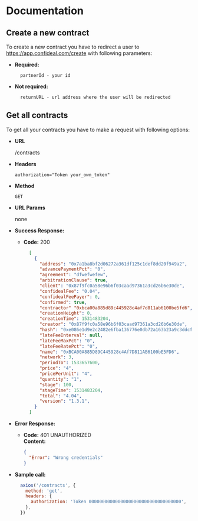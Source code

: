 # Documentation

## Create a new contract

To create a new contract you have to redirect a user to https://app.confideal.com/create with following parameters:

* **Required:**  
  ```
    partnerId - your id
  ```

* **Not required:**
  ```
    returnURL - url address where the user will be redirected
  ```

## Get all contracts

To get all your contracts you have to make a request with following options:

* **URL**

  /contracts

* **Headers**
  
  `authorization="Token your_own_token"`
  
* **Method**

  `GET`
  
* **URL Params**

  none

* **Success Response:**

  * **Code:** 200  
    ```json
      [
        {
          "address": "0x7a1ba8bf2d06272a361df125c1def8dd20f949a2",
          "advancePaymentPct": "0",
          "agreement": "dfwefwefew",
          "arbitrationClause": true,
          "client": "0x87f9fc0a58e96b6f03caad97361a3cd26b6e30de",
          "confidealFee": "0.04",
          "confidealFeePayer": 0,
          "confirmed": true,
          "contractor" "0xbca00a885d89c445928c4af7d811ab6100be5fd6",
          "creationHeight": 0,
          "creationTime": 1531483204,
          "creator": "0x87f9fc0a58e96b6f03caad97361a3cd26b6e30de",
          "hash": "0xe086e1d9e2c2482e6fba136776e0db72a163b23a9c3ddcfe72f6de1e4f508d45",
          "lateFeeInterval": null,
          "lateFeeMaxPct": "0",
          "lateFeeRatePct": "0",
          "name": "0xBCA00A885D89C445928c4Af7D811AB6100bE5FD6",
          "network": 3,
          "periodTo": 1533657600,
          "price": "4",
          "pricePerUnit": "4",
          "quantity": "1",
          "stage": 100,
          "stageTime": 1531483204,
          "total": "4.04",
          "version": "1.3.1",
        }
      ]
    ```

* **Error Response:**

  * **Code:** 401 UNAUTHORIZED  
    **Content:**  
    ```json
    {
      "Error": "Wrong credentials"
    }
    ```

* **Sample call:**

  ```js
    axios('/contracts', {
      method: 'get',
      headers: {
        authorization: 'Token 00000000000000000000000000000000000',
      },
    })
  ```

